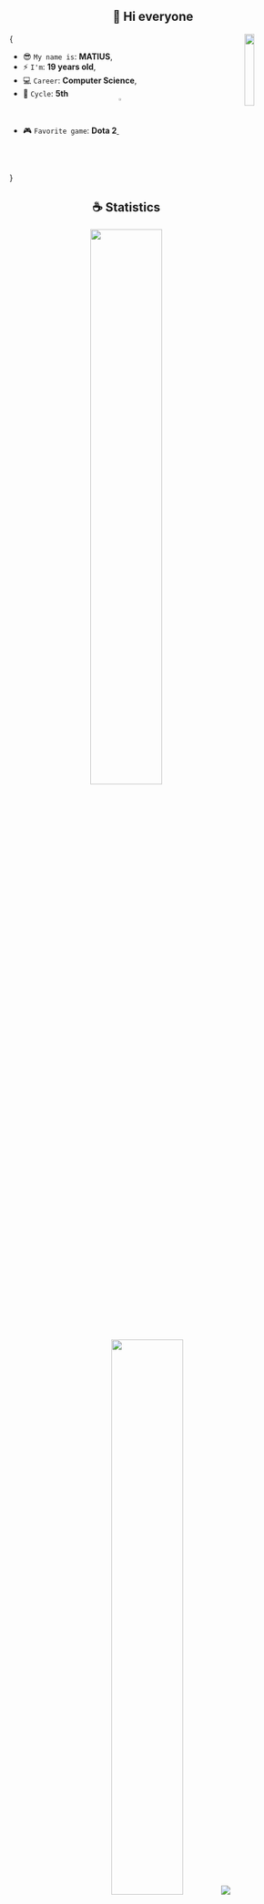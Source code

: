 <h2 align="center">👋 Hi everyone</h2>

<img align='right' src='https://media.giphy.com/media/LmNwrBhejkK9EFP504/giphy.gif' width='18%'>  

{

  *  😎 `My name is`: **MATIUS**,
  *  ⚡ `I'm`: **19 years old**,
  *  💻 `Career`: **Computer Science**,
  *  📖 `Cycle`: **5th**
  *  🎮 `Favorite game`: **Dota 2**<a href="https://steamcommunity.com/profiles/76561198129540886/"> </a> <img align="center" alt="img" src="https://cdn-icons-png.flaticon.com/512/588/588308.png" width="3%" height="auto" />

}

<h2 align="center">☕ Statistics</h2>

<p align="center">
  <img height="50%" width="auto" src ="https://github-readme-stats-git-masterrstaa-rickstaa.vercel.app/api?username=MatiasMaravi&layout=compact&hide_border=true&theme=material-palenight&bg_color=00000000&langs_count=6&hide=jupyter%20notebook,tex,css,php&exclude_repo=Pacman-AI">
 
  <img height="50%" width="auto" src ="https://github-readme-stats-git-masterrstaa-rickstaa.vercel.app/api/top-langs/?username=MatiasMaravi&layout=compact&hide_border=true&theme=material-palenight&bg_color=00000000&langs_count=6&hide=jupyter%20notebook,tex,css,php&exclude_repo=Pacman-AI">
  <img src ="https://github-readme-streak-stats.herokuapp.com?user=MatiasMaravi&theme=material-palenight&hide_border=true&background=FFFFFF00">
</p>

<p align="center">
    <img src="https://github-profile-trophy.vercel.app/?username=MatiasMaravi&theme=tokyonight"/>
</p>

<h2 align="center">📌 Pinned Repositories</h2>
<p align="center">Take a look at my most outstanding repositories.</p>

